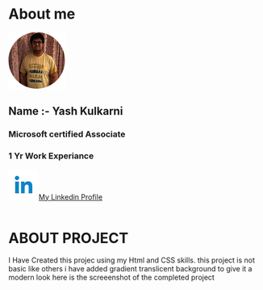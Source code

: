 <h1>About me </h1
  <body><img src="./yash.png">
             <h2> Name :- Yash Kulkarni </h2>
             <h3> Microsoft certified Associate </h3>
             <h3> 1 Yr Work Experiance </h3>
             <img src="./linkedin.png"><a href="https://www.linkedin.com/in/yash-kulkarni-0b36a51b5/">My Linkedin Profile</a>
             <br>
  <br>
  </body>
  <h1>ABOUT PROJECT</h1>
             <body>I Have Created this projec using my Html and CSS skills.
  this project is not basic like others i have added gradient translicent background
  to give it a modern look here is the screeenshot of the completed project
  
